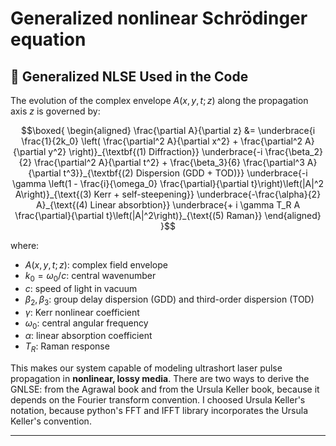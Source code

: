 # Generalized nonlinear Schrödinger equation

## 📜 **Generalized NLSE Used in the Code**

The evolution of the complex envelope $A(x, y, t; z)$ along the propagation axis $z$ is governed by:

```math
\boxed{
\begin{aligned}
\frac{\partial A}{\partial z} &= \underbrace{i \frac{1}{2k_0} \left( \frac{\partial^2 A}{\partial x^2} + \frac{\partial^2 A}{\partial y^2} \right)}_{\textbf{(1) Diffraction}} 
\underbrace{-i \frac{\beta_2}{2} \frac{\partial^2 A}{\partial t^2} + \frac{\beta_3}{6} \frac{\partial^3 A}{\partial t^3}}_{\textbf{(2) Dispersion (GDD + TOD)}}
 \underbrace{-i \gamma \left(1 - \frac{i}{\omega_0} \frac{\partial}{\partial t}\right)\left(|A|^2 A\right)}_{\text{(3) Kerr + self-steepening}} 
 \underbrace{-\frac{\alpha}{2} A}_{\text{(4) Linear absorbtion}}
 \underbrace{+ i \gamma T_R A \frac{\partial}{\partial t}\left(|A|^2\right)}_{\text{(5) Raman}}  
\end{aligned}
}
```

where:

- $A(x,y,t;z)$: complex field envelope
- $k_0 = \omega_0 / c$: central wavenumber
- $c$: speed of light in vacuum
- $\beta_2, \beta_3$: group delay dispersion (GDD) and third-order dispersion (TOD)
- $\gamma$: Kerr nonlinear coefficient
- $\omega_0$: central angular frequency
- $\alpha$: linear absorption coefficient
- $T_R$: Raman response

This makes our system capable of modeling ultrashort laser pulse propagation in **nonlinear, lossy media**. There are two ways to derive the GNLSE: from the Agrawal book and from the Ursula Keller book, because it depends on the Fourier transform convention. I choosed Ursula Keller's notation, because python's FFT and IFFT library incorporates the Ursula Keller's convention.

---